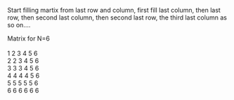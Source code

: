 Start filling martix from last row and column,
first fill last column, then last row, then second last column, then second last row, the third last column as so on....

Matrix for N=6 <br/><br/>
1 2 3 4 5 6 <br />
2 2 3 4 5 6 <br />
3 3 3 4 5 6 <br />
4 4 4 4 5 6 <br />
5 5 5 5 5 6 <br />
6 6 6 6 6 6 <br />